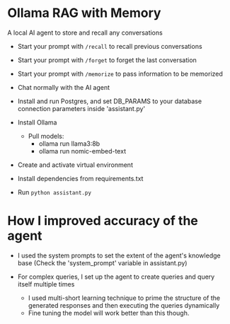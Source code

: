 # Ollama RAG with Memory
A local AI agent to store and recall any conversations
- Start your prompt with `/recall` to recall previous conversations
- Start your prompt with `/forget` to forget the last conversation
- Start your prompt with `/memorize` to pass information to be memorized
- Chat normally with the AI agent

- Install and run Postgres, and set DB_PARAMS to your database connection parameters inside 'assistant.py'

- Install Ollama
    - Pull models:
        - ollama run llama3:8b
        - ollama run nomic-embed-text

- Create and activate virtual environment
- Install dependencies from requirements.txt

- Run `python assistant.py`


# How I improved accuracy of the agent
- I used the system prompts to set the extent of the agent's knowledge base
(Check the 'system_prompt' variable in assistant.py)

- For complex queries, I set up the agent to create queries and query itself multiple times
    - I used multi-short learning technique to prime the structure of the generated responses and then executing the queries dynamically
    - Fine tuning the model will work better than this though.
